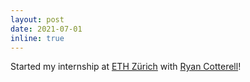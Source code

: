 ```yaml
---
layout: post
date: 2021-07-01
inline: true
---
```


Started my internship at [ETH Zürich](https://ethz.ch/en.html) with [Ryan Cotterell](https://rycolab.io/)!
